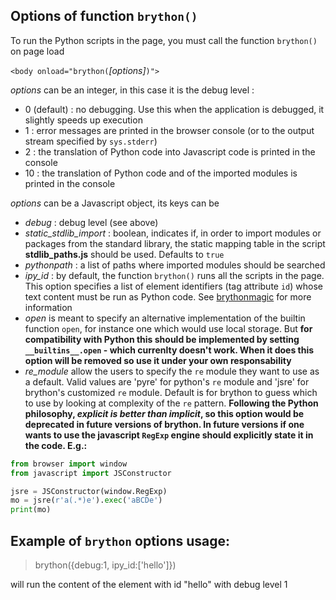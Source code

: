 Options of function `brython()`
-------------------------------

To run the Python scripts in the page, you must call the function `brython()` on page load

`<body onload="brython(`*[options]*`)">`

*options* can be an integer, in this case it is the debug level :

- 0 (default) : no debugging. Use this when the application is debugged, it slightly speeds up execution
- 1 : error messages are printed in the browser console (or to the output stream specified by `sys.stderr`)
- 2 : the translation of Python code into Javascript code is printed in the console
- 10 : the translation of Python code and of the imported modules is printed in the console

*options* can be a Javascript object, its keys can be

- *debug* : debug level (see above)
- *static\_stdlib\_import* : boolean, indicates if, in order to import modules or packages from the standard library, the static mapping table in the script __stdlib\_paths.js__ should be used. Defaults to `true`
- *pythonpath* : a list of paths where imported modules should be searched
- *ipy_id* : by default, the function `brython()` runs all the scripts in the page. This option specifies a list of element identifiers (tag attribute `id`) whose text content must be run as Python code. See [brythonmagic](https://github.com/kikocorreoso/brythonmagic) for more information
- *open* is meant to specify an alternative implementation of the builtin function `open`, for instance one which would use local storage. But **for compatibility with Python this should be implemented by setting `__builtins__.open` - which currenlty doesn't work. When it does this option will be removed so use it under your own responsability** 
- *re_module* allow the users to specify the `re` module they want to use as a default. Valid values are 'pyre' for python's `re` module and 'jsre' for brython's customized `re` module. Default is for brython to guess which to use by looking at complexity of the `re` pattern. **Following the Python philosophy, *explicit is better than implicit*, so this option would be deprecated in future versions of brython. In future versions if one wants to use the javascript `RegExp` engine should explicitly state it in the code. E.g.:**


```python
from browser import window
from javascript import JSConstructor

jsre = JSConstructor(window.RegExp)
mo = jsre(r'a(.*)e').exec('aBCDe')
print(mo)
```

Example of `brython` options usage:
-----------------------------------

>    brython({debug:1, ipy_id:['hello']})

will run the content of the element with id "hello" with debug level 1
